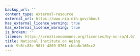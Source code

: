 ```yaml
---
backup_url: ''
content_type: external-resource
external_url: https://www.nia.nih.gov/about
has_external_licence_warning: true
has_external_license_warning: true
is_broken: ''
license: https://creativecommons.org/licenses/by-nc-sa/4.0/
title: National Institute on Aging
uid: 9b5fc83c-90ff-4869-8761-cbda8c160cc2
---
```

